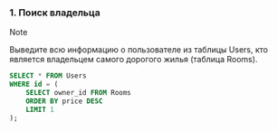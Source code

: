 ### 1. Поиск владельца
> [!NOTE]
> Выведите всю информацию о пользователе из таблицы Users, кто является владельцем самого дорогого жилья (таблица Rooms).
```sql
SELECT * FROM Users
WHERE id = (
    SELECT owner_id FROM Rooms
    ORDER BY price DESC
    LIMIT 1
);
```